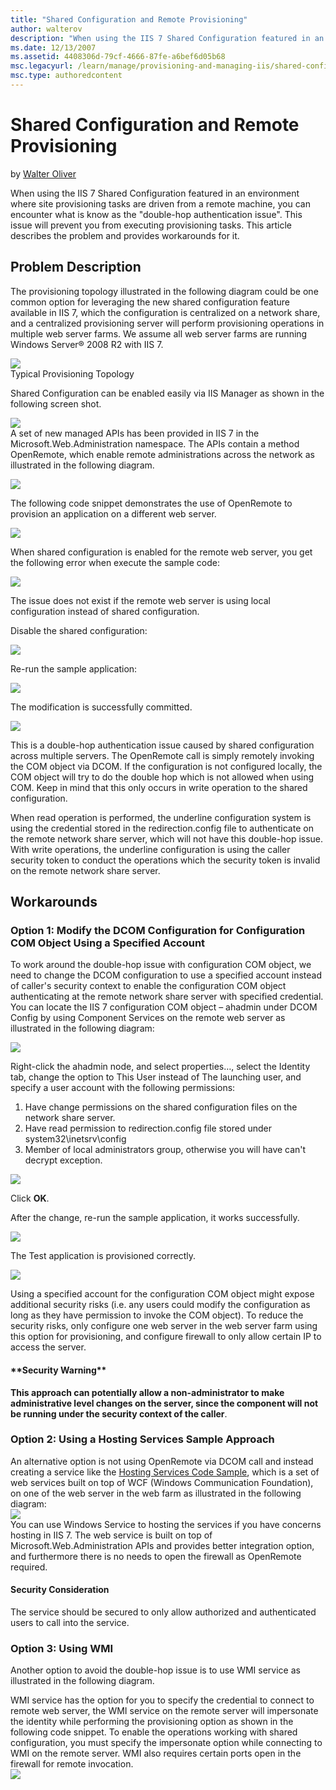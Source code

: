 ```yaml
---
title: "Shared Configuration and Remote Provisioning"
author: walterov
description: "When using the IIS 7 Shared Configuration featured in an environment where site provisioning tasks are driven from a remote machine, you can encounter what i..."
ms.date: 12/13/2007
ms.assetid: 4408306d-79cf-4666-87fe-a6bef6d05b68
msc.legacyurl: /learn/manage/provisioning-and-managing-iis/shared-configuration-and-remote-provisioning
msc.type: authoredcontent
---
```

Shared Configuration and Remote Provisioning
====================
by [Walter Oliver](https://github.com/walterov)

When using the IIS 7 Shared Configuration featured in an environment where site provisioning tasks are driven from a remote machine, you can encounter what is know as the "double-hop authentication issue". This issue will prevent you from executing provisioning tasks. This article describes the problem and provides workarounds for it.

## Problem Description

The provisioning topology illustrated in the following diagram could be one common option for leveraging the new shared configuration feature available in IIS 7, which the configuration is centralized on a network share, and a centralized provisioning server will perform provisioning operations in multiple web server farms. We assume all web server farms are running Windows Server® 2008 R2 with IIS 7.

[![](shared-configuration-and-remote-provisioning/_static/image3.jpg)](shared-configuration-and-remote-provisioning/_static/image1.jpg)  
Typical Provisioning Topology

Shared Configuration can be enabled easily via IIS Manager as shown in the following screen shot.

[![](shared-configuration-and-remote-provisioning/_static/image7.jpg)](shared-configuration-and-remote-provisioning/_static/image5.jpg)  
 A set of new managed APIs has been provided in IIS 7 in the Microsoft.Web.Administration namespace. The APIs contain a method OpenRemote, which enable remote administrations across the network as illustrated in the following diagram.

[![](shared-configuration-and-remote-provisioning/_static/image11.jpg)](shared-configuration-and-remote-provisioning/_static/image9.jpg)

The following code snippet demonstrates the use of OpenRemote to provision an application on a different web server.

[![](shared-configuration-and-remote-provisioning/_static/image15.jpg)](shared-configuration-and-remote-provisioning/_static/image13.jpg)

When shared configuration is enabled for the remote web server, you get the following error when execute the sample code:

[![](shared-configuration-and-remote-provisioning/_static/image18.jpg)](shared-configuration-and-remote-provisioning/_static/image17.jpg)

The issue does not exist if the remote web server is using local configuration instead of shared configuration.

Disable the shared configuration:

[![](shared-configuration-and-remote-provisioning/_static/image20.jpg)](shared-configuration-and-remote-provisioning/_static/image19.jpg)

Re-run the sample application:

[![](shared-configuration-and-remote-provisioning/_static/image22.jpg)](shared-configuration-and-remote-provisioning/_static/image21.jpg)

The modification is successfully committed.

[![](shared-configuration-and-remote-provisioning/_static/image24.jpg)](shared-configuration-and-remote-provisioning/_static/image23.jpg)

This is a double-hop authentication issue caused by shared configuration across multiple servers. The OpenRemote call is simply remotely invoking the COM object via DCOM. If the configuration is not configured locally, the COM object will try to do the double hop which is not allowed when using COM. Keep in mind that this only occurs in write operation to the shared configuration.

When read operation is performed, the underline configuration system is using the credential stored in the redirection.config file to authenticate on the remote network share server, which will not have this double-hop issue. With write operations, the underline configuration is using the caller security token to conduct the operations which the security token is invalid on the remote network share server.

## Workarounds

### Option 1: Modify the DCOM Configuration for Configuration COM Object Using a Specified Account

To work around the double-hop issue with configuration COM object, we need to change the DCOM configuration to use a specified account instead of caller's security context to enable the configuration COM object authenticating at the remote network share server with specified credential.  
You can locate the IIS 7 configuration COM object – ahadmin under DCOM Config by using Component Services on the remote web server as illustrated in the following diagram:

[![](shared-configuration-and-remote-provisioning/_static/image26.jpg)](shared-configuration-and-remote-provisioning/_static/image25.jpg)

Right-click the ahadmin node, and select properties…, select the Identity tab, change the option to This User instead of The launching user, and specify a user account with the following permissions:

1. Have change permissions on the shared configuration files on the network share server.
2. Have read permission to redirection.config file stored under system32\inetsrv\config
3. Member of local administrators group, otherwise you will have can't decrypt exception.

[![](shared-configuration-and-remote-provisioning/_static/image28.jpg)](shared-configuration-and-remote-provisioning/_static/image27.jpg)

Click **OK**.

After the change, re-run the sample application, it works successfully.

[![](shared-configuration-and-remote-provisioning/_static/image30.jpg)](shared-configuration-and-remote-provisioning/_static/image29.jpg)

The Test application is provisioned correctly.

[![](shared-configuration-and-remote-provisioning/_static/image32.jpg)](shared-configuration-and-remote-provisioning/_static/image31.jpg)

Using a specified account for the configuration COM object might expose additional security risks (i.e. any users could modify the configuration as long as they have permission to invoke the COM object). To reduce the security risks, only configure one web server in the web server farm using this option for provisioning, and configure firewall to only allow certain IP to access the server.

#### \*\*Security Warning\*\*

**This approach can potentially allow a non-administrator to make administrative level changes on the server, since the component will not be running under the security context of the caller**.

### Option 2: Using a Hosting Services Sample Approach

An alternative option is not using OpenRemote via DCOM call and instead creating a service like the [Hosting Services Code Sample](index.md), which is a set of web services built on top of WCF (Windows Communication Foundation), on one of the web server in the web farm as illustrated in the following diagram:  
[![](shared-configuration-and-remote-provisioning/_static/image34.jpg)](shared-configuration-and-remote-provisioning/_static/image33.jpg)  
You can use Windows Service to hosting the services if you have concerns hosting in IIS 7. The web service is built on top of Microsoft.Web.Administration APIs and provides better integration option, and furthermore there is no needs to open the firewall as OpenRemote required.

#### Security Consideration

The service should be secured to only allow authorized and authenticated users to call into the service.

### Option 3: Using WMI

Another option to avoid the double-hop issue is to use WMI service as illustrated in the following diagram.  
   
WMI service has the option for you to specify the credential to connect to remote web server, the WMI service on the remote server will impersonate the identity while performing the provisioning option as shown in the following code snippet. To enable the operations working with shared configuration, you must specify the impersonate option while connecting to WMI on the remote server. WMI also requires certain ports open in the firewall for remote invocation.  
[![](shared-configuration-and-remote-provisioning/_static/image36.jpg)](shared-configuration-and-remote-provisioning/_static/image35.jpg)
